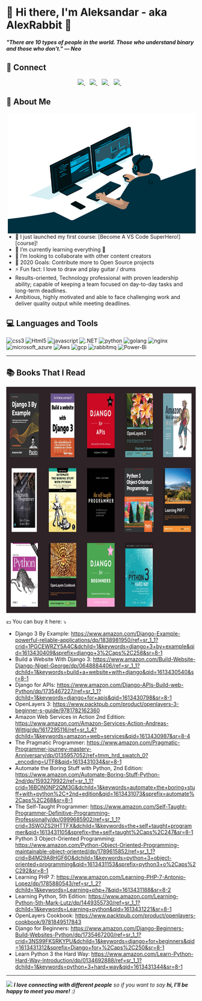 # 👋 Hi there, I'm Aleksandar - aka AlexRabbit 🐰

#### *"There are 10 types of people in the world. Those who understand binary and those who don't." — Neo*
## 🔗 Connect

<p align='center'>
  
  <!--<a href="https://wa.me/5518996643974?text=Olá!%20Alexandre">
    <img src="https://img.shields.io/badge/WHATSAPP-%2325D366.svg?&style=for-the-badge&logo=whatsapp&logoColor=white" />    
  </a>&nbsp;&nbsp;-->
  <a href="https://www.linkedin.com/in/aleksandar-zec-1214476a/">
    <img src="https://img.shields.io/badge/linkedin-%230077B5.svg?&style=for-the-badge&logo=linkedin&logoColor=white" />
  </a>&nbsp;&nbsp;
  <a href="https://www.instagram.com/al3x_c0de/">
    <img src="https://img.shields.io/badge/instagram-%23E4405F.svg?&style=for-the-badge&logo=instagram&logoColor=white" />        
  </a>&nbsp;&nbsp;
  <a href="https://www.facebook.com/aleksandar.zec.522">
    <img src="https://img.shields.io/badge/Facebook-1877F2?style=for-the-badge&logo=facebook&logoColor=white" />        
  </a>&nbsp;&nbsp;
  <a href="https://stackoverflow.com/users/13202016/alex-zec">
    <img src="https://img.shields.io/badge/Stack_Overflow-FE7A16?style=for-the-badge&logo=stack-overflow&logoColor=white" />        
  </a>&nbsp;&nbsp;
  
</p>

## 📝 About Me

<img align="right" src="Resources/gifs/code.gif" width="500" height="320" />


- 🔭 I just launched my first course: [Become A VS Code SuperHero!][course]!
- 🌱 I’m currently learning everything 🤣
- 👯 I’m looking to collaborate with other content creators
- 🥅 2020 Goals: Contribute more to Open Source projects
- ⚡ Fun fact: I love to draw and play guitar / drums
- Results-oriented, Technology professional with proven leadership ability; capable of keeping a team focused on day-to-day tasks and long-term deadlines.
- Ambitious, highly motivated and able to face challenging work and deliver quality output while meeting deadlines. 

<h2>💻 Languages and Tools</h2>
<p align="left">
<img src="https://img.shields.io/badge/Python-14354C?style=for-the-badge&logo=python&logoColor=white" alt="css3" />
<img src="https://img.shields.io/badge/Django-092E20?style=for-the-badge&logo=django&logoColor=white" alt="Html5"/>
<img src="https://img.shields.io/badge/JavaScript-F7DF1E?style=for-the-badge&logo=javascript&logoColor=black" alt="javascript"/>
<img src="https://img.shields.io/badge/HTML5-E34F26?style=for-the-badge&logo=html5&logoColor=white" alt=".NET" />
<img src="https://img.shields.io/badge/CSS3-1572B6?style=for-the-badge&logo=css3&logoColor=white" alt="python"  />
<img src="https://img.shields.io/badge/SQLite-07405E?style=for-the-badge&logo=sqlite&logoColor=white" alt="golang"  />
<img src="https://img.shields.io/badge/MySQL-00000F?style=for-the-badge&logo=mysql&logoColor=white" alt="nginx"  />
<img src="https://img.shields.io/badge/PostgreSQL-316192?style=for-the-badge&logo=postgresql&logoColor=white" alt="microsoft_azure" />
<img src="https://img.shields.io/badge/Amazon_AWS-232F3E?style=for-the-badge&logo=amazon-aws&logoColor=white" alt="Aws"  />
<img src="https://img.shields.io/badge/PHP-777BB4?style=for-the-badge&logo=php&logoColor=white" alt="gcp"  />
<img src="https://img.shields.io/badge/React-20232A?style=for-the-badge&logo=react&logoColor=61DAFB" alt="rabbitmq"  />
<img src="https://img.shields.io/badge/Bootstrap-563D7C?style=for-the-badge&logo=bootstrap&logoColor=white" alt="Power-Bi"  />
<!-- <img src="Resources/svgicons/visualstudio_code-icon.svg" alt="VS-Code" width="45" height="45" />
<img src="Resources/svgicons/bitbucket-icon.svg" alt="BitBucket" width="45" height="45" />
<img src="Resources/svgicons/gitlab-icon.svg" alt="Gitlab" width="45" height="45" />
<img src="Resources/svgicons/github-icon.svg" alt="Github" width="45" height="45" />
<img src="Resources/svgicons/rabbitmq-icon.svg" alt="rabbitmq" width="45" height="45" />
<img src="Resources/svgicons/apache_kafka-icon.svg" alt="Kafka" width="45" height="45" />
<img src="Resources/svgicons/kubernetes-icon.svg" alt="Kubernetes" width="45" height="45" />
<img src="Resources/svgicons/influxdata-icon.svg" alt="InfluxData" width="45" height="45" />
<img src="Resources/svgicons/docker-icon.svg" alt="Docker" width="45" height="45" />
<img src="Resources/svgicons/prometheusio-icon.svg" alt="prometheusio" width="45" height="45" />
<img src="Resources/svgicons/elasticco_logstash-icon.svg" alt="logstash" width="45" height="45" />
<img src="Resources/svgicons/ansible-icon.svg" alt="Ansible" width="45" height="45" />
<img src="Resources/svgicons/consulio-icon.svg" alt="Consul" width="45" height="45" />
<img src="Resources/svgicons/mariadb-icon.svg" alt="MariaDb" width="45" height="45" />
<img src="Resources/svgicons/jenkins-icon.svg" alt="Jenkins" width="45" height="45" />
<img src="Resources/svgicons/jaegertracingio-icon.svg" alt="Jaeger" width="45" height="45" />
<img src="Resources/svgicons/mysql-icon.svg" alt="mysql" width="45" height="45" />
<img src="Resources/svgicons/elastic-icon.svg" alt="Elastic" width="45" height="45" />
<img src="Resources/svgicons/memcached-icon.svg" alt="Memcached" width="45" height="45" />
<img src="Resources/svgicons/redis-original-wordmark.svg" alt="redis" width="45" height="45" />
<img src="Resources/svgicons/npmjs-ar21.svg" alt="NPM" width="45" height="45" />
<img src="Resources/svgicons/phpmyadmin-icon.svg" alt="PHPmyAdmin" width="45" height="45" />
<img src="Resources/svgicons/mongodb-icon.svg" alt="mongodb" width="45" height="45" />
<img src="Resources/svgicons/couchbase-icon.svg" alt="Couchbase" width="45" height="45" /> -->
</p>

---
## 📚 Books That I Read


<img align="center" src="Resources/gifs/books.jpg" width="900" height="600" />
<br>

💵 You can buy it here: ⤵️

* Django 3 By Example: 
https://www.amazon.com/Django-Example-powerful-reliable-applications/dp/1838981950/ref=sr_1_1?crid=1PGCEWRZY5A4C&dchild=1&keywords=django+3+by+example&qid=1613430409&sprefix=django+3%2Caps%2C258&sr=8-1
* Build a Website With Django 3:
https://www.amazon.com/Build-Website-Django-Nigel-George/dp/0648884406/ref=sr_1_1?dchild=1&keywords=build+a+website+with+django&qid=1613430540&sr=8-1
* Django for APIs: https://www.amazon.com/Django-APIs-Build-web-Python/dp/1735467227/ref=sr_1_1?dchild=1&keywords=django+for+apis&qid=1613430798&sr=8-1
* OpenLayers 3: https://www.packtpub.com/product/openlayers-3-beginner-s-guide/9781782162360
* Amazon Web Services in Action 2nd Edition: https://www.amazon.com/Amazon-Services-Action-Andreas-Wittig/dp/1617295116/ref=sr_1_4?dchild=1&keywords=amazon+web+services&qid=1613430987&sr=8-4
* The Pragmatic Programmer: https://www.amazon.com/Pragmatic-Programmer-journey-mastery-Anniversary/dp/0135957052/ref=tmm_hrd_swatch_0?_encoding=UTF8&qid=1613431034&sr=8-1
* Automate the Boring Stuff with Python, 2nd Edition: https://www.amazon.com/Automate-Boring-Stuff-Python-2nd/dp/1593279922/ref=sr_1_1?crid=16BON0NP2QM3G&dchild=1&keywords=automate+the+boring+stuff+with+python%2C+2nd+edition&qid=1613431073&sprefix=automate%2Caps%2C268&sr=8-1
* The Self-Taught Programmer: https://www.amazon.com/Self-Taught-Programmer-Definitive-Programming-Professionally/dp/0999685902/ref=sr_1_1?crid=3SWOZS2IHTTFX&dchild=1&keywords=the+self+taught+programmer&qid=1613431105&sprefix=the+self+taught%2Caps%2C247&sr=8-1
* Python 3 Object-Oriented Programming: https://www.amazon.com/Python-Object-Oriented-Programming-maintainable-object-oriented/dp/1789615852/ref=sr_1_1?crid=B4M29A8HGF6O&dchild=1&keywords=python+3+object-oriented+programming&qid=1613431153&sprefix=python3+o%2Caps%2C292&sr=8-1
* Learning PHP 7: https://www.amazon.com/Learning-PHP-7-Antonio-Lopez/dp/1785880543/ref=sr_1_2?dchild=1&keywords=Learning+php+7&qid=1613431188&sr=8-2
* Learning Python, 5th Edition: https://www.amazon.com/Learning-Python-5th-Mark-Lutz/dp/1449355730/ref=sr_1_1?dchild=1&keywords=Learning+python&qid=1613431221&sr=8-1
* OpenLayers Cookbook: https://www.packtpub.com/product/openlayers-cookbook/9781849517843
* Django for Beginners: https://www.amazon.com/Django-Beginners-Build-Websites-Python/dp/1735467200/ref=sr_1_1?crid=3NS99FKSRKYPU&dchild=1&keywords=django+for+beginners&qid=1613431312&sprefix=Django+for+%2Caps%2C250&sr=8-1
* Learn Python 3 the Hard Way: https://www.amazon.com/Learn-Python-Hard-Way-Introduction/dp/0134692888/ref=sr_1_1?dchild=1&keywords=python+3+hard+way&qid=1613431344&sr=8-1



---
<img src="https://media.giphy.com/media/LnQjpWaON8nhr21vNW/giphy.gif" width="60"> <em><b>I love connecting with different people</b> so if you want to say <b>hi, I'll be happy to meet you more!</b> :)</em>

